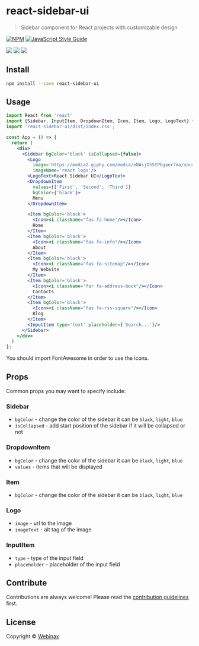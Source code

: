 # react-sidebar-ui

> Sidebar component for React projects with customizable design

[![NPM](https://img.shields.io/npm/v/react-sidebar-ui.svg)](https://www.npmjs.com/package/react-sidebar-ui) [![JavaScript Style Guide](https://img.shields.io/badge/code_style-standard-brightgreen.svg)](https://standardjs.com)

![](https://i.imgur.com/gXPJtJW.gif)
![](https://i.imgur.com/QT86Om0.gif)
![](https://imgur.com/gHZQYo6.gif)

## Install

```bash
npm install --save react-sidebar-ui
```

## Usage

```jsx
import React from 'react'
import {Sidebar, InputItem, DropdownItem, Icon, Item, Logo, LogoText} from 'react-sidebar-ui'
import 'react-sidebar-ui/dist/index.css';

const App = () => {
  return (
    <div>
      <Sidebar bgColor='black' isCollapsed={false}>
        <Logo
          image='https://media2.giphy.com/media/eNAsjO55tPbgaor7ma/source.gif'
          imageName='react logo'/>
        <LogoText>React Sidebar UI</LogoText>
        <DropdownItem
          values={['First', 'Second', 'Third']}
          bgColor={'black'}>
          Menu
        </DropdownItem>

        <Item bgColor='black'>
          <Icon><i className="fas fa-home"/></Icon>
          Home
        </Item>
        <Item bgColor='black'>
          <Icon><i className="fas fa-info"/></Icon>
          About
        </Item>
        <Item bgColor='black'>
          <Icon><i className="fas fa-sitemap"/></Icon>
          My Website
        </Item>
        <Item bgColor='black'>
          <Icon><i className="far fa-address-book"/></Icon>
          Contacts
        </Item>
        <Item bgColor='black'>
          <Icon><i className="fas fa-rss-square"/></Icon>
          Blog
        </Item>
        <InputItem type='text' placeholder={'Search...'}/>
      </Sidebar>
    </div>
  )
};
```
You should import FontAwesome in order to use the icons.
## Props

Common props you may want to specify include:
### Sidebar
- `bgColor` - change the color of the sidebar it can be `black`, `light`, `blue`
- `isCollapsed` - add start position of the sidebar if it will be collapsed or not
### DropdownItem
- `bgColor` - change the color of the sidebar it can be `black`, `light`, `blue`
- `values` - items that will be displayed
### Item
- `bgColor` - change the color of the sidebar it can be `black`, `light`, `blue`
### Logo
- `image` - url to the image
- `imageText` - alt tag of the image
### InputItem
- `type` - type of the input field
- `placeholder` - placeholder of the input field
## Contribute 
Contributions are always welcome!
Please read the [contribution guidelines](contributing.md) first.
## License

Copyright © [Webinax](https://github.com/Webinax)
